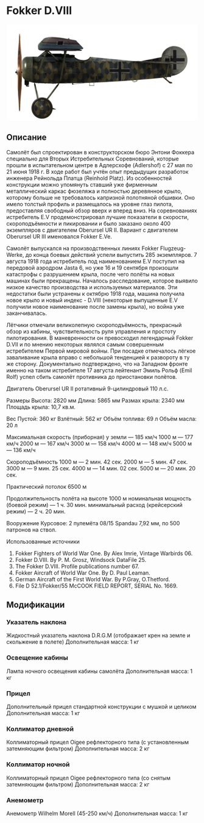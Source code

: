 # Fokker D.VIII

![fokkerd8](../images/fokkerd8.png)

## Описание

Самолёт был спроектирован в конструкторском бюро Энтони Фоккера специально для Вторых Истребительных Соревнований, которые прошли в испытательном центре в Адлерсхофе (Adlershof) с 27 мая по 21 июня 1918 г. В ходе работ был учтён опыт предыдущих разработок инженера Рейнольда Платца (Reinhold Platz). Из особенностей конструкции можно упомянуть ставший уже фирменным металлический каркас фюзеляжа и полностью деревянное крыло, которому больше не требовалось капризной полотняной обшивки. Оно имело толстый профиль и размещалось на уровне глаз пилота, предоставляя свободный обзор вверх и вперед вниз. На соревнованиях истребитель E.V продемонстрировал лучшие показатели в скорости, скороподъёмности и пикировании и было заказано около 400 экземпляров с двигателем Oberursel UR II. Вариант с двигателем Oberursel UR III именовался Fokker E.Ve.

Самолёт выпускался на производственных линиях Fokker Flugzeug-Werke, до конца боевых действий успели выпустить 285 экземпляров. 7 августа 1918 года истребитель под наименованием E.V поступил на передовой аэродром Jasta 6, но уже 16 и 19 сентября произошли катастрофы с разрушением крыла, после чего полёты на новых машинах были прекращены. Началось расследование, которое выявило низкое качество производства и используемых материалов. Эти недостатки были устранены к октябрю 1918 года, машина получила новое крыло и новый индекс - D.VIII (некоторые выпущенные E.V получили новое наименование после замены крыла), но война уже заканчивалась.

Лётчики отмечали великолепную скороподъёмность, прекрасный обзор из кабины, чувствительность руля управления и простоту пилотирования. В маневренности он превосходил легендарный Fokker D.VII и по мнению некоторых являлся самым совершенным истребителем Первой мировой войны. При посадке отмечалось лёгкое заваливание крыла вправо с небольшой тенденцией к развороту в ту же сторону. Документально подтверждено, что на Западном фронте именно на таком истребителе 17 августа лейтенант Эмиль Рольф (Emil Rolf) успел сбить самолёт противника до приостановки полётов.


Двигатель
Oberursel UR II ротативный 9-цилиндровый 110 л.с.

Размеры
Высота: 2820 мм
Длина: 5865 мм
Размах крыла: 2340 мм
Площадь крыла: 10,7 кв.м.

Вес
Пустой: 360 кг
Взлётный: 562 кг
Объём топлива: 69 л
Объём масла: 20 л

Максимальная скорость (приборная)
у земли — 185 км/ч
1000 м — 177 км/ч
2000 м — 167 км/ч
3000 м — 158 км/ч
4000 м — 148 км/ч
5000 м — 136 км/ч

Скороподъёмность
1000 м — 2 мин. 42 сек.
2000 м — 5 мин. 47 сек.
3000 м — 9 мин. 25 сек.
4000 м — 14 мин. 02 сек.
5000 м — 20 мин. 20 сек.

Практический потолок 6500 м

Продолжительность полёта на высоте 1000 м
номинальная мощность (боевой режим) — 1 ч. 30 мин.
минимальный расход (крейсерский режим) — 2 ч. 20 мин.

Вооружение
Курсовое: 2 пулемёта 08/15 Spandau 7,92 мм, по 500 патронов на ствол.

Использованные источники
1) Fokker Fighters of World War One. By Alex Imrie, Vintage Warbirds 06.
2) Fokker D.VIII. By P. M. Grosz, Windsock DataFile 25.
3) The Fokker D.VIII. Profile publications number 67.
4) Fokker Aircraft of World War One. By D. Paul Leaman.
5) German Aircraft of the First World War. By P.Gray, O.Thetford.
6) File D 52.1/Fokker/55 McCOOK FIELD REPORT, SERIAL No. 1669.

## Модификации


### Указатель наклона

Жидкостный указатель наклона D.R.G.M (отображает крен на земле и скольжение в полете)
Дополнительная масса: 1 кг


### Освещение кабины

Лампа ночного освещения кабины самолёта
Дополнительная масса: 1 кг


### Прицел

Дополнительный прицел стандартной конструкции с мушкой и целиком
Дополнительная масса: 1 кг


### Коллиматор дневной

Коллиматорный прицел Oigee рефлекторного типа (с установленным затемняющим фильтром)
Дополнительная масса: 2 кг


### Коллиматор ночной

Коллиматорный прицел Oigee рефлекторного типа (со снятым затемняющим фильтром)
Дополнительная масса: 2 кг


### Анемометр

Анемометр Wilhelm Morell (45-250 км/ч)
Дополнительная масса: 1 кг
